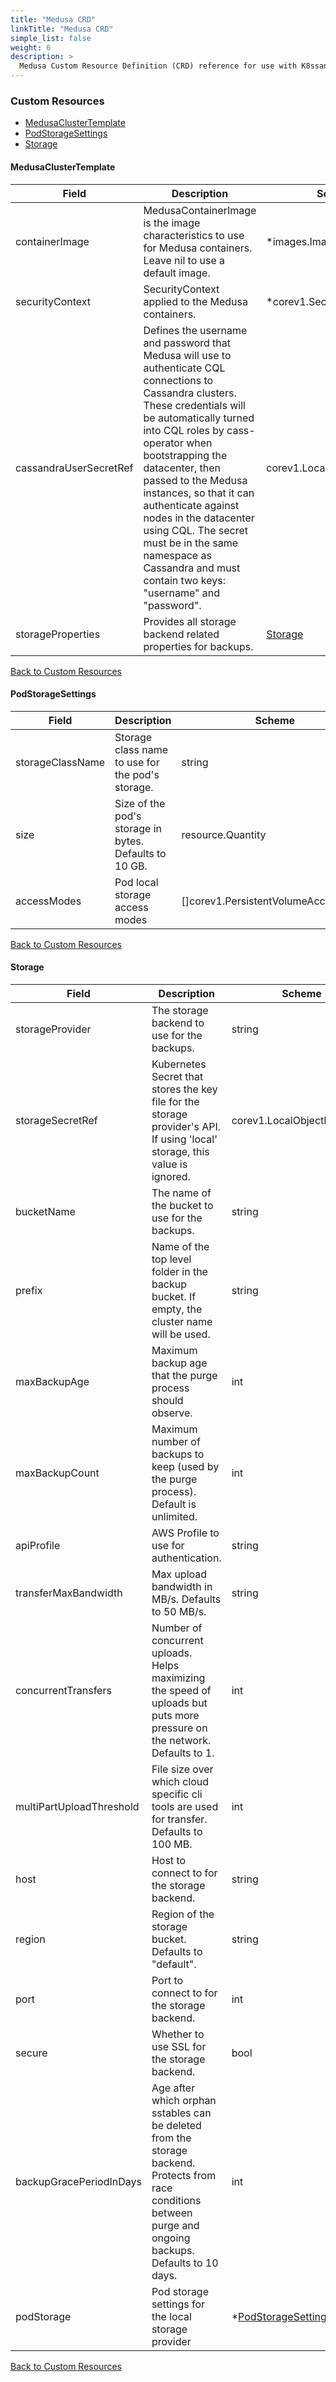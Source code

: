 ```yaml
---
title: "Medusa CRD"
linkTitle: "Medusa CRD"
simple_list: false
weight: 6
description: >
  Medusa Custom Resource Definition (CRD) reference for use with K8ssandra Operator.
---
```


### Custom Resources



* [MedusaClusterTemplate](#medusaclustertemplate)
* [PodStorageSettings](#podstoragesettings)
* [Storage](#storage)

#### MedusaClusterTemplate



| Field | Description | Scheme | Required |
| ----- | ----------- | ------ | -------- |
| containerImage | MedusaContainerImage is the image characteristics to use for Medusa containers. Leave nil to use a default image. | *images.Image | false |
| securityContext | SecurityContext applied to the Medusa containers. | *corev1.SecurityContext | false |
| cassandraUserSecretRef | Defines the username and password that Medusa will use to authenticate CQL connections to Cassandra clusters. These credentials will be automatically turned into CQL roles by cass-operator when bootstrapping the datacenter, then passed to the Medusa instances, so that it can authenticate against nodes in the datacenter using CQL. The secret must be in the same namespace as Cassandra and must contain two keys: \"username\" and \"password\". | corev1.LocalObjectReference | false |
| storageProperties | Provides all storage backend related properties for backups. | [Storage](#storage) | false |

[Back to Custom Resources](#custom-resources)

#### PodStorageSettings



| Field | Description | Scheme | Required |
| ----- | ----------- | ------ | -------- |
| storageClassName | Storage class name to use for the pod's storage. | string | false |
| size | Size of the pod's storage in bytes. Defaults to 10 GB. | resource.Quantity | false |
| accessModes | Pod local storage access modes | []corev1.PersistentVolumeAccessMode | false |

[Back to Custom Resources](#custom-resources)

#### Storage



| Field | Description | Scheme | Required |
| ----- | ----------- | ------ | -------- |
| storageProvider | The storage backend to use for the backups. | string | false |
| storageSecretRef | Kubernetes Secret that stores the key file for the storage provider's API. If using 'local' storage, this value is ignored. | corev1.LocalObjectReference | false |
| bucketName | The name of the bucket to use for the backups. | string | false |
| prefix | Name of the top level folder in the backup bucket. If empty, the cluster name will be used. | string | false |
| maxBackupAge | Maximum backup age that the purge process should observe. | int | false |
| maxBackupCount | Maximum number of backups to keep (used by the purge process). Default is unlimited. | int | false |
| apiProfile | AWS Profile to use for authentication. | string | false |
| transferMaxBandwidth | Max upload bandwidth in MB/s. Defaults to 50 MB/s. | string | false |
| concurrentTransfers | Number of concurrent uploads. Helps maximizing the speed of uploads but puts more pressure on the network. Defaults to 1. | int | false |
| multiPartUploadThreshold | File size over which cloud specific cli tools are used for transfer. Defaults to 100 MB. | int | false |
| host | Host to connect to for the storage backend. | string | false |
| region | Region of the storage bucket. Defaults to \"default\". | string | false |
| port | Port to connect to for the storage backend. | int | false |
| secure | Whether to use SSL for the storage backend. | bool | false |
| backupGracePeriodInDays | Age after which orphan sstables can be deleted from the storage backend. Protects from race conditions between purge and ongoing backups. Defaults to 10 days. | int | false |
| podStorage | Pod storage settings for the local storage provider | *[PodStorageSettings](#podstoragesettings) | false |

[Back to Custom Resources](#custom-resources)
